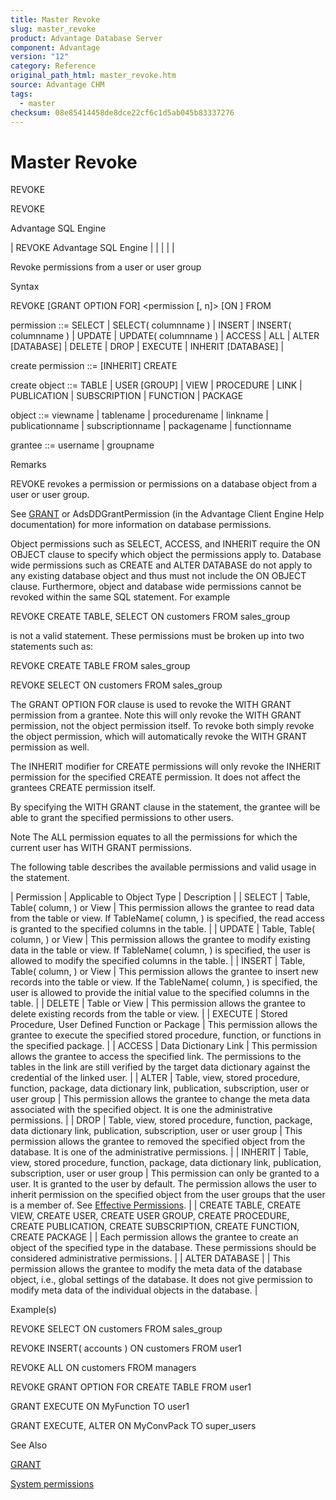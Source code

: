 ```yaml
---
title: Master Revoke
slug: master_revoke
product: Advantage Database Server
component: Advantage
version: "12"
category: Reference
original_path_html: master_revoke.htm
source: Advantage CHM
tags:
  - master
checksum: 08e85414458de8dce22cf6c1d5ab045b83337276
---
```


# Master Revoke

REVOKE

REVOKE

Advantage SQL Engine

| REVOKE  Advantage SQL Engine |  |  |  |  |

Revoke permissions from a user or user group

Syntax

REVOKE [GRANT OPTION FOR] <permission [, n]> [ON <object>] FROM <grantee>

permission ::= SELECT | SELECT( columnname ) | INSERT | INSERT( columnname ) | UPDATE | UPDATE( columnname ) | ACCESS | ALL | ALTER [DATABASE] | DELETE | DROP | EXECUTE | INHERIT [DATABASE] | <create permission>

create permission ::= [INHERIT] CREATE <create object>

create object ::= TABLE | USER [GROUP] | VIEW | PROCEDURE | LINK | PUBLICATION | SUBSCRIPTION | FUNCTION | PACKAGE

object ::= viewname | tablename | procedurename | linkname | publicationname | subscriptionname | packagename | functionname

grantee ::= username | groupname

Remarks

REVOKE revokes a permission or permissions on a database object from a user or user group.

See [GRANT](master_grant.md) or AdsDDGrantPermission (in the Advantage Client Engine Help documentation) for more information on database permissions.

Object permissions such as SELECT, ACCESS, and INHERIT require the ON OBJECT clause to specify which object the permissions apply to. Database wide permissions such as CREATE and ALTER DATABASE do not apply to any existing database object and thus must not include the ON OBJECT clause. Furthermore, object and database wide permissions cannot be revoked within the same SQL statement. For example

REVOKE CREATE TABLE, SELECT ON customers FROM sales\_group

is not a valid statement. These permissions must be broken up into two statements such as:

REVOKE CREATE TABLE FROM sales\_group

REVOKE SELECT ON customers FROM sales\_group

The GRANT OPTION FOR clause is used to revoke the WITH GRANT permission from a grantee. Note this will only revoke the WITH GRANT permission, not the object permission itself. To revoke both simply revoke the object permission, which will automatically revoke the WITH GRANT permission as well.

The INHERIT modifier for CREATE permissions will only revoke the INHERIT permission for the specified CREATE permission. It does not affect the grantees CREATE permission itself.

By specifying the WITH GRANT clause in the statement, the grantee will be able to grant the specified permissions to other users.

Note The ALL permission equates to all the permissions for which the current user has WITH GRANT permissions.

The following table describes the available permissions and valid usage in the statement.

| Permission | Applicable to Object Type | Description |
| SELECT | Table, Table( column, ) or View | This permission allows the grantee to read data from the table or view. If TableName( column, ) is specified, the read access is granted to the specified columns in the table. |
| UPDATE | Table, Table( column, ) or View | This permission allows the grantee to modify existing data in the table or view. If TableName( column, ) is specified, the user is allowed to modify the specified columns in the table. |
| INSERT | Table, Table( column, ) or View | This permission allows the grantee to insert new records into the table or view. If the TableName( column, ) is specified, the user is allowed to provide the initial value to the specified columns in the table. |
| DELETE | Table or View | This permission allows the grantee to delete existing records from the table or view. |
| EXECUTE | Stored Procedure, User Defined Function or Package | This permission allows the grantee to execute the specified stored procedure, function, or functions in the specified package. |
| ACCESS | Data Dictionary Link | This permission allows the grantee to access the specified link. The permissions to the tables in the link are still verified by the target data dictionary against the credential of the linked user. |
| ALTER | Table, view, stored procedure, function, package, data dictionary link, publication, subscription, user or user group | This permission allows the grantee to change the meta data associated with the specified object. It is one the administrative permissions. |
| DROP | Table, view, stored procedure, function, package, data dictionary link, publication, subscription, user or user group | This permission allows the grantee to removed the specified object from the database. It is one of the administrative permissions. |
| INHERIT | Table, view, stored procedure, function, package, data dictionary link, publication, subscription, user or user group | This permission can only be granted to a user. It is granted to the user by default. The permission allows the user to inherit permission on the specified object from the user groups that the user is a member of. See [Effective Permissions](master_effective_permissions_vs_explicit_permissions.md). |
| CREATE TABLE,  CREATE VIEW,  CREATE USER,  CREATE USER GROUP, CREATE PROCEDURE,  CREATE PUBLICATION,  CREATE SUBSCRIPTION,  CREATE FUNCTION,  CREATE PACKAGE |  | Each permission allows the grantee to create an object of the specified type in the database. These permissions should be considered administrative permissions. |
| ALTER DATABASE |  | This permission allows the grantee to modify the meta data of the database object, i.e., global settings of the database. It does not give permission to modify meta data of the individual objects in the database. |

Example(s)

REVOKE SELECT ON customers FROM sales\_group

REVOKE INSERT( accounts ) ON customers FROM user1

REVOKE ALL ON customers FROM managers

REVOKE GRANT OPTION FOR CREATE TABLE FROM user1

GRANT EXECUTE ON MyFunction TO user1

GRANT EXECUTE, ALTER ON MyConvPack TO super\_users

See Also

[GRANT](master_grant.md)

[System permissions](master_system_permissions.md)
